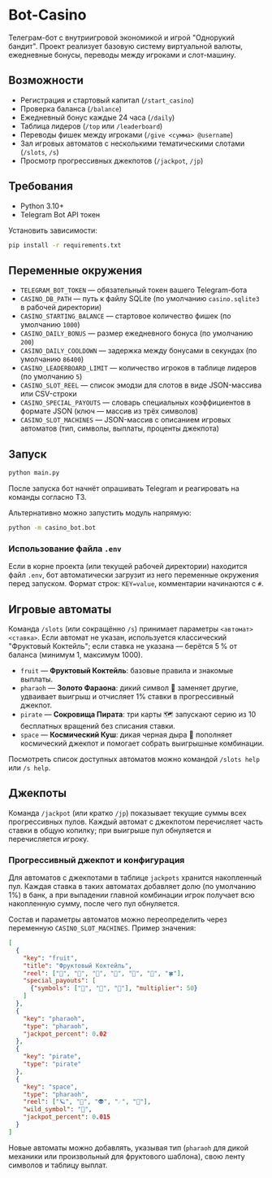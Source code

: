 # Bot-Casino

Телеграм-бот с внутриигровой экономикой и игрой "Однорукий бандит". Проект реализует базовую систему виртуальной валюты, ежедневные бонусы, переводы между игроками и слот-машину.

## Возможности
- Регистрация и стартовый капитал (`/start_casino`)
- Проверка баланса (`/balance`)
- Ежедневный бонус каждые 24 часа (`/daily`)
- Таблица лидеров (`/top` или `/leaderboard`)
- Переводы фишек между игроками (`/give <сумма> @username`)
- Зал игровых автоматов с несколькими тематическими слотами (`/slots`, `/s`)
- Просмотр прогрессивных джекпотов (`/jackpot`, `/jp`)

## Требования
- Python 3.10+
- Telegram Bot API токен

Установить зависимости:
```bash
pip install -r requirements.txt
```

## Переменные окружения
- `TELEGRAM_BOT_TOKEN` — обязательный токен вашего Telegram-бота
- `CASINO_DB_PATH` — путь к файлу SQLite (по умолчанию `casino.sqlite3` в рабочей директории)
- `CASINO_STARTING_BALANCE` — стартовое количество фишек (по умолчанию `1000`)
- `CASINO_DAILY_BONUS` — размер ежедневного бонуса (по умолчанию `200`)
- `CASINO_DAILY_COOLDOWN` — задержка между бонусами в секундах (по умолчанию `86400`)
- `CASINO_LEADERBOARD_LIMIT` — количество игроков в таблице лидеров (по умолчанию `5`)
- `CASINO_SLOT_REEL` — список эмодзи для слотов в виде JSON-массива или CSV-строки
- `CASINO_SPECIAL_PAYOUTS` — словарь специальных коэффициентов в формате JSON (ключ — массив из трёх символов)
- `CASINO_SLOT_MACHINES` — JSON-массив с описанием игровых автоматов (тип, символы, выплаты, проценты джекпота)

## Запуск
```bash
python main.py
```

После запуска бот начнёт опрашивать Telegram и реагировать на команды согласно ТЗ.

Альтернативно можно запустить модуль напрямую:

```bash
python -m casino_bot.bot
```

### Использование файла `.env`

Если в корне проекта (или текущей рабочей директории) находится файл `.env`, бот автоматически загрузит из него переменные окружения перед запуском. Формат строк: `KEY=value`, комментарии начинаются с `#`.

## Игровые автоматы

Команда `/slots` (или сокращённо `/s`) принимает параметры `<автомат> <ставка>`. Если автомат не указан, используется классический "Фруктовый Коктейль"; если ставка не указана — берётся 5 % от баланса (минимум 1, максимум 1000).

- `fruit` — **Фруктовый Коктейль**: базовые правила и знакомые выплаты.
- `pharaoh` — **Золото Фараона**: дикий символ 🗿 заменяет другие, удваивает выигрыш и отчисляет 1% ставки в прогрессивный джекпот.
- `pirate` — **Сокровища Пирата**: три карты 🗺️ запускают серию из 10 бесплатных вращений без списания ставки.
- `space` — **Космический Куш**: дикая черная дыра 🌌 пополняет космический джекпот и помогает собрать выигрышные комбинации.

Посмотреть список доступных автоматов можно командой `/slots help` или `/s help`.

## Джекпоты

Команда `/jackpot` (или кратко `/jp`) показывает текущие суммы всех прогрессивных пулов. Каждый автомат с джекпотом перечисляет часть ставки в общую копилку; при выигрыше пул обнуляется и перечисляется игроку.

### Прогрессивный джекпот и конфигурация

Для автоматов с джекпотами в таблице `jackpots` хранится накопленный пул. Каждая ставка в таких автоматах добавляет долю (по умолчанию 1%) в банк, а при выпадении главной комбинации игрок получает всю накопленную сумму, после чего пул обнуляется.

Состав и параметры автоматов можно переопределить через переменную `CASINO_SLOT_MACHINES`. Пример значения:

```json
[
  {
    "key": "fruit",
    "title": "Фруктовый Коктейль",
    "reel": ["🍒", "🍋", "🍊", "🍇", "💎", "🔔", "🍀"],
    "special_payouts": [
      {"symbols": ["💎", "💎", "💎"], "multiplier": 50}
    ]
  },
  {
    "key": "pharaoh",
    "type": "pharaoh",
    "jackpot_percent": 0.02
  },
  {
    "key": "pirate",
    "type": "pirate"
  },
  {
    "key": "space",
    "type": "pharaoh",
    "reel": ["🪐", "🚀", "👽", "☄️", "🌌"],
    "wild_symbol": "🌌",
    "jackpot_percent": 0.015
  }
]
```

Новые автоматы можно добавлять, указывая тип (`pharaoh` для дикой механики или произвольный для фруктового шаблона), свою ленту символов и таблицу выплат.
